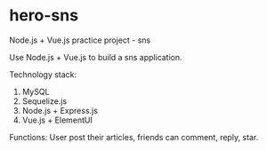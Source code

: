 # hero-sns
Node.js + Vue.js practice project - sns

Use Node.js + Vue.js to build a sns application.

Technology stack:
1. MySQL
2. Sequelize.js
3. Node.js + Express.js
4. Vue.js + ElementUI

Functions:
User post their articles, friends can comment, reply, star.
